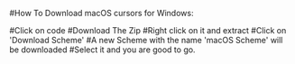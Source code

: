 #How To Download macOS cursors for Windows:

#Click on code
#Download The Zip
#Right click on it and extract
#Click on 'Download Scheme'
#A new Scheme with the name 'macOS Scheme' will be downloaded
#Select it and you are good to go.
